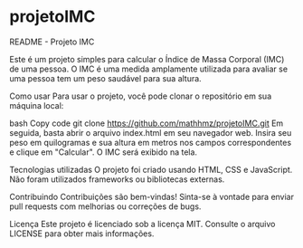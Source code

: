 # projetoIMC
README - Projeto IMC

Este é um projeto simples para calcular o Índice de Massa Corporal (IMC) de uma pessoa. O IMC é uma medida amplamente utilizada para avaliar se uma pessoa tem um peso saudável para sua altura.

Como usar
Para usar o projeto, você pode clonar o repositório em sua máquina local:

bash
Copy code
git clone https://github.com/mathhmz/projetoIMC.git
Em seguida, basta abrir o arquivo index.html em seu navegador web. Insira seu peso em quilogramas e sua altura em metros nos campos correspondentes e clique em "Calcular". O IMC será exibido na tela.

Tecnologias utilizadas
O projeto foi criado usando HTML, CSS e JavaScript. Não foram utilizados frameworks ou bibliotecas externas.

Contribuindo
Contribuições são bem-vindas! Sinta-se à vontade para enviar pull requests com melhorias ou correções de bugs.

Licença
Este projeto é licenciado sob a licença MIT. Consulte o arquivo LICENSE para obter mais informações.
